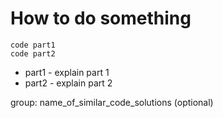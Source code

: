 # How to do something

```language
code part1
code part2
```

- part1 - explain part 1
- part2 - explain part 2

group: name_of_similar_code_solutions (optional)
